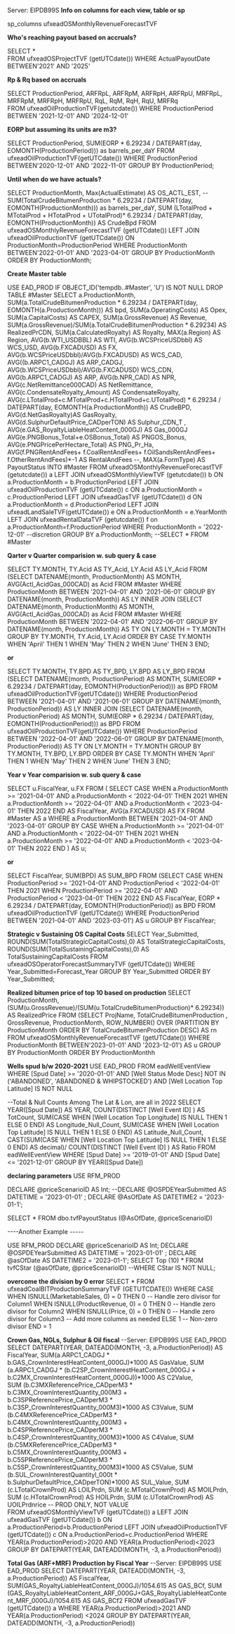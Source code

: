 Server: EIPDB99S 
**Info on columns for each view, table or sp**

sp_columns ufxeadOSMonthlyRevenueForecastTVF 

**Who's reaching payout based on accruals?**

SELECT  *  
FROM ufxeadOSProjectTVF (getUTCdate())
WHERE ActualPayoutDate BETWEEN'2021' AND '2025'

**Rp & Rq based on accruals**

SELECT ProductionPeriod,  ARFRpL, ARFRpM, ARFRpH, ARFRpU, MRFRpL, MRFRpM, MRFRpH, MRFRpU, RqL, RqM, RqH, RqU, MRFRq  
FROM ufxeadOilProductionTVF(getutcdate())
WHERE ProductionPeriod BETWEEN '2021-12-01' AND '2024-12-01'

**EORP  but assuming its units are m3?**

SELECT  ProductionPeriod, SUM(EORP * 6.29234 / DATEPART(day, EOMONTH(ProductionPeriod))) as barrels_per_daY 
FROM  ufxeadOilProductionTVF(getUTCdate())
WHERE ProductionPeriod BETWEEN'2020-12-01' AND '2022-11-01'
GROUP BY  ProductionPeriod;

 **Until when do we have actuals?**
 
SELECT ProductionMonth, Max(ActualEstimate) AS OS_ACTL_EST,
    --SUM(TotalCrudeBitumenProduction * 6.29234 / DATEPART(day, EOMONTH(ProductionMonth))) as barrels_per_daY,
    SUM (LTotalProd + MTotalProd + HTotalProd +  UTotalProd)* 6.29234 / DATEPART(day, EOMONTH(ProductionMonth)) AS CrudeBpd
FROM ufxeadOSMonthlyRevenueForecastTVF (getUTCdate())
LEFT JOIN ufxeadOilProductionTVF (getUTCdate())
ON ProductionMonth=ProductionPeriod
WHERE ProductionMonth BETWEEN'2022-01-01' AND '2023-04-01'
GROUP BY  ProductionMonth
ORDER BY ProductionMonth;

**Create Master table**

USE EAD_PROD
IF OBJECT_ID('tempdb..#Master', 'U') IS NOT NULL
    DROP TABLE #Master
SELECT a.ProductionMonth, SUM(a.TotalCrudeBitumenProduction * 6.29234 / DATEPART(day, EOMONTH(a.ProductionMonth))) AS bpd, SUM(a.OperatingCosts) AS Opex, 
SUM(a.CapitalCosts) AS CAPEX, SUM(a.GrossRevenue) AS Revenue, SUM(a.GrossRevenue)/SUM(a.TotalCrudeBitumenProduction * 6.29234) AS RealizedPrCDN,
SUM(a.CalculatedRoyalty) AS Royalty,  MAX(a.Region) AS Region, AVG(b.WTI_USDBBL) AS WTI, AVG(b.WCSPriceUSDbbl) AS WCS_USD, AVG(b.FXCADUSD) AS FX, 
AVG(b.WCSPriceUSDbbl)/AVG(b.FXCADUSD) AS WCS_CAD, AVG((b.ARPC1_CADGJ) AS ARP_CADGJ,
AVG(b.WCSPriceUSDbbl)/AVG(b.FXCADUSD) WCS_CDN, AVG(b.ARPC1_CADGJ) AS ARP, AVG(b.NPR_CAD) AS NPR, AVG(c.NetRemittance000CAD) AS NetRemittance, 
AVG(c.CondensateRoyalty_Amount) AS CondensateRoyalty, AVG(c.LTotalProd+c.MTotalProd+c.HTotalProd+c.UTotalProd) * 6.29234 / DATEPART(day, EOMONTH(a.ProductionMonth)) AS CrudeBPD, 
AVG(d.NetGasRoyalty)AS GasRoyalty, AVG(d.SulphurDefaultPrice_CADperTON) AS Sulphur_CDN_T , AVG(e.GAS_RoyaltyLiableHeatContent_000GJ) AS Gas_000GJ AVG(e.PNGBonus_Total+e.OSBonus_Total) AS PNGOS_Bonus, AVG(e.PNGPricePerHectare_Total) AS PNG_Pr_Ha, AVG(f.PNGRentAndFees+ f.CoalRentAndFees+ f.OilSandsRentAndFees+ f.OtherRentAndFees)*-1 AS RentalAndFees --, MAX(a.FormType) AS PayoutStatus
INTO #Master
FROM
ufxeadOSMonthlyRevenueForecastTVF (getutcdate()) a 
LEFT JOIN ufxeadOSMonthlyViewTVF (getutcdate()) b ON a.ProductionMonth = b.ProductionPeriod
LEFT JOIN ufxeadOilProductionTVF (getUTCdate()) c ON a.ProductionMonth = c.ProductionPeriod
LEFT JOIN ufxeadGasTVF (getUTCdate()) d ON a.ProductionMonth = d.ProductionPeriod
LEFT JOIN ufxeadLandSaleTVF(getUTCdate()) e  ON a.ProductionMonth  = e.YearMonth
LEFT JOIN ufxeadRentalDataTVF (getutcdate()) f  on a.ProductionMonth=f.ProductionPeriod
WHERE ProductionMonth = '2022-12-01' --discretion
GROUP BY a.ProductionMonth;
--SELECT * FROM #Master

**Qarter v Quarter comparision w. sub query & case**

SELECT TY.MONTH, TY.Acid AS TY_Acid, LY.Acid AS LY_Acid 
FROM
    (SELECT DATENAME(month, ProductionMonth) AS MONTH, AVG(Actl_AcidGas_000CAD) as Acid
    FROM #Master
    WHERE ProductionMonth BETWEEN '2021-04-01' AND '2021-06-01'
    GROUP BY DATENAME(month, ProductionMonth)) AS LY
INNER JOIN 
    (SELECT DATENAME(month, ProductionMonth) AS MONTH, AVG(Actl_AcidGas_000CAD) as Acid
    FROM  #Master
    WHERE ProductionMonth BETWEEN '2022-04-01' AND '2022-06-01'
    GROUP BY DATENAME(month, ProductionMonth)) AS TY
ON LY.MONTH = TY.MONTH
GROUP BY TY.MONTH, TY.Acid, LY.Acid
ORDER BY CASE TY.MONTH
    WHEN 'April' THEN 1
    WHEN 'May' THEN 2
    WHEN 'June' THEN 3
    END;

**or**

SELECT TY.MONTH, TY.BPD AS TY_BPD, LY.BPD AS LY_BPD 
FROM
    (SELECT DATENAME(month, ProductionPeriod) AS MONTH, SUM(EORP * 6.29234 / DATEPART(day, EOMONTH(ProductionPeriod))) as BPD
    FROM  ufxeadOilProductionTVF(getUTCdate())
    WHERE ProductionPeriod BETWEEN '2021-04-01' AND '2021-06-01'
    GROUP BY DATENAME(month, ProductionPeriod)) AS LY
INNER JOIN 
    (SELECT DATENAME(month, ProductionPeriod) AS MONTH, SUM(EORP * 6.29234 / DATEPART(day, EOMONTH(ProductionPeriod))) as BPD
    FROM  ufxeadOilProductionTVF(getUTCdate())
    WHERE ProductionPeriod BETWEEN '2022-04-01' AND '2022-06-01' 
    GROUP BY DATENAME(month, ProductionPeriod)) AS TY
ON LY.MONTH = TY.MONTH
GROUP BY TY.MONTH, TY.BPD, LY.BPD
ORDER BY CASE TY.MONTH
    WHEN 'April' THEN 1
    WHEN 'May' THEN 2
    WHEN 'June' THEN 3
    END;

**Year v Year comparision w. sub query & case**

SELECT u.FiscalYear, u.FX
FROM (
    SELECT 
        CASE
            WHEN a.ProductionMonth >= '2021-04-01' AND a.ProductionMonth < '2022-04-01' THEN 2021 
            WHEN a.ProductionMonth >= '2022-04-01' AND a.ProductionMonth < '2023-04-01' THEN 2022 
        END AS FiscalYear, 
        AVG(a.FXCADUSD) AS FX 
    FROM #Master AS a
    WHERE a.ProductionMonth BETWEEN '2021-04-01' AND '2023-04-01'
    GROUP BY CASE
            WHEN a.ProductionMonth >= '2021-04-01' AND a.ProductionMonth < '2022-04-01' THEN 2021 
            WHEN a.ProductionMonth >= '2022-04-01' AND a.ProductionMonth < '2023-04-01' THEN 2022 
        END
) AS u;

**or**

SELECT FiscalYear, SUM(BPD) AS SUM_BPD 
FROM 
    (SELECT
        CASE 
            WHEN ProductionPeriod >= '2021-04-01' AND ProductionPeriod < '2022-04-01' THEN  2021
            WHEN ProductionPeriod >= '2022-04-01' AND ProductionPeriod < '2023-04-01' THEN  2022
        END AS FiscalYear,
        EORP * 6.29234 / DATEPART(day, EOMONTH(ProductionPeriod)) as BPD
    FROM ufxeadOilProductionTVF (getUTCdate()) 
    WHERE ProductionPeriod BETWEEN '2021-04-01' AND '2023-03-01') AS u
GROUP BY FiscalYear;


**Strategic v Sustaining OS Capital Costs**
SELECT Year_Submitted, ROUND(SUM(TotalStrategicCapitalCosts),0) AS TotalStrategicCapitalCosts, ROUND(SUM(TotalSustainingCapitalCosts),0) AS TotalSustainingCapitalCosts
FROM ufxeadOSOperatorForecastSummaryTVF (getUTCdate())
WHERE Year_Submitted=Forecast_Year
GROUP BY Year_Submitted
ORDER BY Year_Submitted;

**Realized bitumen price of top 10 based on production**
SELECT ProductionMonth,  (SUM(u.GrossRevenue)/(SUM(u.TotalCrudeBitumenProduction)* 6.29234)) AS RealizedPrice
FROM
    (SELECT ProjName, TotalCrudeBitumenProduction , GrossRevenue, ProductionMonth,
        ROW_NUMBER() OVER (PARTITION BY ProductionMonth ORDER BY TotalCrudeBitumenProduction DESC) AS rn
    FROM ufxeadOSMonthlyRevenueForecastTVF (getUTCdate())
    WHERE ProductionMonth BETWEEN'2023-01-01' AND '2023-12-01') AS u
GROUP BY  ProductionMonth
ORDER BY ProductionMonthh

**Wells spud b/w 2020-2021**
USE EAD_PROD
FROM eadWellEventView
WHERE [Spud Date] >= '2020-01-01' 
AND [Well Status Mode Desc] NOT IN ('ABANDONED', 'ABANDONED & WHIPSTOCKED')
 AND [Well Location Top Latitude] IS NOT NULL

--Total & Null Counts Among The Lat & Lon, are all in 2022
SELECT YEAR([Spud Date]) AS YEAR, COUNT(DISTINCT [Well Event ID] ) AS TotCount,
    SUM(CASE WHEN [Well Location Top Longitude] IS NULL THEN 1 ELSE 0 END) AS Longitude_Null_Count,
    SUM(CASE WHEN [Well Location Top Latitude] IS NULL THEN 1 ELSE 0 END) AS Latitude_Null_Count,
    CAST(SUM(CASE WHEN [Well Location Top Latitude] IS NULL THEN 1 ELSE 0 END) AS decimal)/ COUNT(DISTINCT [Well Event ID] )  AS Ratio
FROM eadWellEventView
WHERE [Spud Date] >= '2019-01-01'  AND [Spud Date] <= '2021-12-01'
GROUP BY YEAR([Spud Date])

**declaring parameters**
USE RFM_PROD

DECLARE @priceScenarioID AS Int;
--DECLARE @OSPDEYearSubmitted AS DATETIME = '2023-01-01' ;
DECLARE @AsOfDate AS DATETIME2 = '2023-01-1';

SELECT *
FROM dbo.tvfPayoutStatus (@AsOfDate, @priceScenarioID)

----Another Example -----

USE RFM_PROD
DECLARE @priceScenarioID AS Int; DECLARE @OSPDEYearSubmitted AS DATETIME = '2023-01-01' ; DECLARE @asOfDate AS DATETIME2 = '2023-01-1';
SELECT Top (10) *
FROM tvfCStar (@asOfDate, @priceScenarioID)
--WHERE CStar IS NOT NULL;


**overcome the division by 0 error**
SELECT *
FROM ufxeadCoalBITProductionSummaryTVF (GETUTCDATE())
WHERE CASE
         WHEN ISNULL(MarketableSales, 0) = 0 THEN 0 -- Handle zero divisor for Column1
         WHEN ISNULL(ProductRevenue, 0) = 0 THEN 0 -- Handle zero divisor for Column2
         WHEN ISNULL(Price, 0) = 0 THEN 0 -- Handle zero divisor for Column3
         -- Add more columns as needed
         ELSE 1 -- Non-zero divisor
      END = 1

      
**Crown Gas, NGLs, Sulphur & Oil fiscal**
--Server: EIPDB99S
USE EAD_PROD 
SELECT DATEPART(YEAR, DATEADD(MONTH, -3, a.ProductionPeriod)) AS FiscalYear, 
SUM(a.ARPC1_CADGJ * b.GAS_CrownInterestHeatContent_000GJ)*1000 AS GasValue, 
SUM (a.ARPC1_CADGJ * (b.C2SP_CrownInterestHeatContent_000GJ + b.C2MX_CrownInterestHeatContent_000GJ))*1000 AS C2Value,   
SUM (b.C3MXReferencePrice_CADperM3 * b.C3MX_CrownInterestQuantity_000M3 + b.C3SPReferencePrice_CADperM3 * b.C3SP_CrownInterestQuantity_000M3)*1000 AS C3Value,
SUM (b.C4MXReferencePrice_CADperM3 * b.C4MX_CrownInterestQuantity_000M3 + b.C4SPReferencePrice_CADperM3 * b.C4SP_CrownInterestQuantity_000M3)*1000 AS C4Value,
SUM (b.C5MXReferencePrice_CADperM3 * b.C5MX_CrownInterestQuantity_000M3 + b.C5SPReferencePrice_CADperM3 * b.C5SP_CrownInterestQuantity_000M3)*1000 AS C5Value, 
SUM (b.SUL_CrownInterestQuantityl_000t * b.SulphurDefaultPrice_CADperTON)*1000 AS SUL_Value,
SUM (c.LTotalCrownProd) AS LOILPrdn, SUM (c.MTotalCrownProd) AS MOILPrdn, SUM (c.HTotalCrownProd) AS HOILPrdn, SUM (c.UTotalCrownProd) AS UOILPrdnrice  -- PROD ONLY, NOT VALUE  
FROM ufxeadOSMonthlyViewTVF (getUTCdate()) a LEFT JOIN ufxeadGasTVF (getUTCdate()) b ON a.ProductionPeriod=b.ProductionPeriod  LEFT JOIN ufxeadOilProductionTVF (getUTCdate()) c ON a.ProductionPeriod=c.ProductionPeriod
WHERE YEAR(a.ProductionPeriod)>2020 AND YEAR(a.ProductionPeriod)<2023
GROUP BY DATEPART(YEAR, DATEADD(MONTH, -3, a.ProductionPeriod)) 

**Total Gas (ARF+MRF) Production by Fiscal Year**
--Server: EIPDB99S
USE EAD_PROD 
SELECT DATEPART(YEAR, DATEADD(MONTH, -3, a.ProductionPeriod)) AS FiscalYear, SUM(GAS_RoyaltyLiableHeatContent_000GJ)/1054.615 AS GAS_BCf, 
SUM (GAS_RoyaltyLiableHeatContent_ARF_000GJ+GAS_RoyaltyLiableHeatContent_MRF_000GJ)/1054.615 AS GAS_BCf2 
FROM ufxeadGasTVF (getUTCdate()) a
WHERE YEAR(a.ProductionPeriod)>2021 AND YEAR(a.ProductionPeriod) <2024
GROUP BY DATEPART(YEAR, DATEADD(MONTH, -3, a.ProductionPeriod)) 
